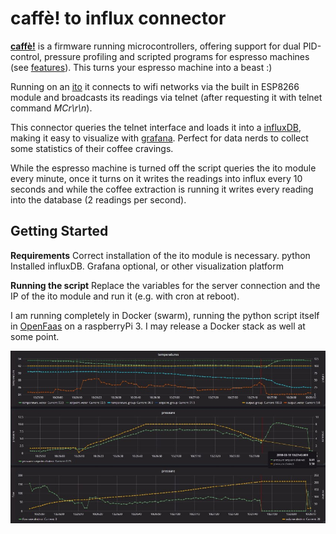 # caffè! to influx connector

[**caffè!**](http://projectcaffe.bplaced.net/) is a firmware running microcontrollers, offering support for dual PID-control, pressure profiling and scripted programs for espresso machines (see [features](http://projectcaffe.bplaced.net/features_caffe.html)).
This turns your espresso machine into a beast :)

Running on an [ito](https://www.kaffee-netz.de/threads/ito.102112/) it connects to wifi networks via the built in  ESP8266 module and broadcasts its readings via telnet (after requesting it with telnet command _MCr\r\n_).

This connector queries the telnet interface and loads it into a [influxDB](https://www.influxdata.com), making it easy to visualize with [grafana](https://grafana.com). Perfect for data nerds to collect some statistics of their coffee cravings.

While the espresso machine is turned off the script queries the ito module every minute, once it turns on it writes the readings into influx every 10 seconds and while the coffee extraction is running it writes every reading into the database (2 readings per second).

## Getting Started

**Requirements**
Correct installation of the ito module is necessary.
python
Installed influxDB.
Grafana optional, or other visualization platform

**Running the script**
Replace the variables for the server connection and the IP of the ito module and run it (e.g. with cron at reboot).

I am running completely in Docker (swarm), running the python script itself in [OpenFaas](https://www.openfaas.com/) on a raspberryPi 3. I may release a Docker stack as well at some point.

![Screenshot](screenshot.jpg?raw=true "Screenshot")